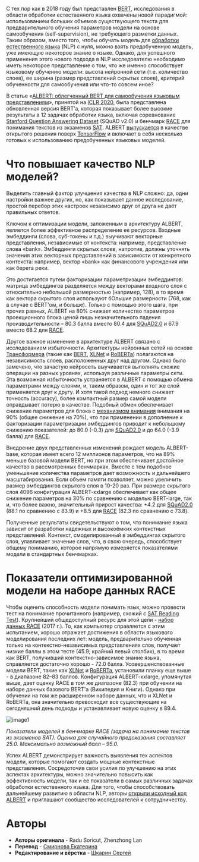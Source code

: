 С тех пор как в 2018 году был представлен [BERT](https://ai.googleblog.com/2018/11/open-sourcing-bert-state-of-art-pre.html), исследования в области обработки естественного языка охвачены новой парадигмой: использованием больших объемов существующего текста для предварительного обучения параметров модели на основе самообучения (self-supervision), не требующего разметки данных. Таким образом, вместо того, чтобы обучать модель для [обработки естественного языка](https://en.wikipedia.org/wiki/Natural_language_processing) (NLP) с нуля, можно взять предобученную модель, уже имеющую некоторое знание о языке. Однако, для успешного применения этого нового подхода в NLP исследователю необходимо иметь некоторое представление о том, что же именно способствует языковому обучению модели: высота нейронной сети (т.е. количество слоев), ее ширина (размер представлений скрытых слоев), критерий обученности для самообучения или что-то совсем иное?

В статье «[ALBERT: облегченный BERT для самообучения языковым представлениям](https://arxiv.org/abs/1909.11942)», принятой на [ICLR 2020](https://iclr.cc/Conferences/2020), была представлена обновленная версия BERT’а, которая показывает более высокие результаты в 12 задачах обработки языка, включая соревнование [Stanford Question Answering Dataset](https://rajpurkar.github.io/SQuAD-explorer/) (SQuAD v2.0) и бенчмарк [RACE](http://www.qizhexie.com/data/RACE_leaderboard.html) для понимания текстов из экзаменов [SAT](https://en.wikipedia.org/wiki/SAT). ALBERT [выпускается](https://github.com/google-research/ALBERT) в качестве открытого решения поверх [TensorFlow](https://www.tensorflow.org/) и включает в себя несколько готовых к использованию предобученных языковых моделей.

# Что повышает качество NLP моделей?

Выделить главный фактор улучшения качества в NLP сложно: да, одни настройки важнее других, но, как показывает данное исследование, простой перебор этих настроек независимо друг от друга не даёт правильных ответов.

Ключом к оптимизации модели, заложенным в архитектуру ALBERT, является более эффективное распределение ее ресурсов. Входные эмбеддинги (слова, суб-токены и т.д.) выучивают векторные представления, независимые от контекста: например, представление слова «bank». Эмбеддинги скрытых слоев, напротив, должны уточнять значения этих векторных представлений в зависимости от конкретного контекста: например, вектор «bank» как финансового учреждения или как берега реки.

Это достигается путем факторизации параметризации эмбеддингов: матрица эмбеддингов разделяется между векторами входного слоя с относительно небольшой размерностью (например, 128), в то время как вектора скрытого слоя используют бОльшие размерности (768, как в случае с BERT'ом, и больше). Только с помощью этого шага, при прочих равных, ALBERT на 80% снижает количество параметров проекционного блока ценой лишь незначительного падения производительности – 80.3 балла вместо 80.4 для [SQuAD2.0](https://rajpurkar.github.io/SQuAD-explorer/) и 67.9 вместо 68.2 для [RACE](http://www.qizhexie.com/data/RACE_leaderboard.html).

Другое важное изменение в архитектуре ALBERT связано с исследованием избыточности. Архитектуры нейронных сетей на основе [Трансформера](https://ai.googleblog.com/2017/08/transformer-novel-neural-network.html) (такие как [BERT](https://ai.googleblog.com/2018/11/open-sourcing-bert-state-of-art-pre.html), [XLNet](https://www.borealisai.com/en/blog/understanding-xlnet/) и [RoBERTa](https://ai.facebook.com/blog/roberta-an-optimized-method-for-pretraining-self-supervised-nlp-systems/)) полагаются на независимость слоев, расположенных друг над другом. Однако было замечено, что зачастую нейросеть выучивается выполнять схожие операции на разных уровнях, используя различные параметры сети. Эта возможная избыточность устраняется в ALBERT с помощью обмена параметрами между слоями, и, таким образом, один и тот же слой применяется друг к другу. И хотя такой подход немного снижает точность (accuracy), более компактный размер самой модели оправдывает потерю в качестве. Подобный обмен обеспечивает снижение параметров для блока с [механизмом внимания](https://arxiv.org/abs/1706.03762) внимания на 90% (общее снижение на 70%), что при применении в дополнение к факторизации параметризации эмбеддингов приводит к небольшому снижению показателей: до 80.0 (-0.3) для [SQuAD2.0](https://rajpurkar.github.io/SQuAD-explorer/) и до 64.0 (-3.9 балла) для [RACE](http://www.qizhexie.com/data/RACE_leaderboard.html).

Внедрение двух представленных изменений рождает модель ALBERT-base, которая имеет всего 12 миллионов параметров, что на 89% меньше базовой модели BERT, но при этом обеспечивает достойное качество в рассмотренных бенчмарках. Вместе с тем подобное уменьшение количества параметров дает возможность и дальнейшего масштабирования. Если объем памяти позволяет, можно увеличить размер эмбеддингов скрытого слоя в 10-20 раз. При размере скрытого слоя 4096 конфигурация ALBERT-xxlarge обеспечивает как общее снижение параметров на 30% по сравнению с моделью BERT-large, так и, что более важно, значительный прирост качества: +4.2 для [SQuAD2.0](https://rajpurkar.github.io/SQuAD-explorer/) (88.1 по сравнению с 83.9) и +8.5 для [RACE](http://www.qizhexie.com/data/RACE_leaderboard.html) (82.3 по сравнению с 73.8).

Полученные результаты свидетельствуют о том, что понимание языка зависит от разработки надежных и высокоёмких контекстных представлений. Контекст, смоделированный в эмбеддингах скрытого слоя, улавливает значение слов, что, в свою очередь, способствует общему пониманию, которое напрямую измеряется показателями модели в стандартных бенчмарках.

# Показатели оптимизированной модели на наборе данных RACE

Чтобы оценить способность модели понимать язык, можно провести тест на понимание прочитанного (например, схожий с [SAT Reading Test](https://collegereadiness.collegeboard.org/sat/inside-the-test/reading)). Крупнейший общедоступный ресурс для этой цели - [набор данных RACE](https://www.aclweb.org/anthology/D17-1082/) (2017 г.). То, как компьютер справляется с этим испытанием, хорошо отражает достижения в области языкового моделирования последних лет: модель, предварительно обученная только на контекстно-независимых представлениях слов, получает низкие баллы в этом тесте (45.9; крайний левый столбик), в то время как BERT, получивший контекстно-зависимое знание языка, справляется достаточно хорошо - 72.0 балла. Усовершенствованные модели BERT, такие как [XLNet](https://www.borealisai.com/en/blog/understanding-xlnet/) и [RoBERTa](https://ai.facebook.com/blog/roberta-an-optimized-method-for-pretraining-self-supervised-nlp-systems/), установили планку еще выше - в диапазоне 82–83 баллов. Конфигурация ALBERT-xxlarge, упомянутая выше, дает оценку RACE в том же диапазоне (82.3) при обучении на наборе данных базового BERT'a (Википедия и Книги). Однако при обучении на том же расширенном наборе данных, что и XLNet и RoBERTa, она значительно превосходит все существующие на сегодняшний день подходы и устанавливает новую оценку в 89.4.

![image1](https://habrastorage.org/webt/v_/2f/iw/v_2fiwoatyh8hqvvjf2twox5lbw.png)

*Показатели моделей в бенчмарке RACE (задача на понимание текстов из экзаменов SAT). Оценка для случайного предсказания составляет 25.0. Максимально возможный балл – 95.0.*

Успех ALBERT демонстрирует важность выявления тех аспектов модели, которые помогают создать мощные контекстные представления. Сосредоточив свои усилия по улучшению на этих аспектах архитектуры, можно значительно повысить как эффективность модели, так и ее показатели в самых различных задачах обработки естественного языка. Для того, чтобы способствовать дальнейшему развитию в области NLP, авторы [открыли исходный код ALBERT](https://github.com/google-research/ALBERT) и приглашают сообщество исследователей к сотрудничеству.

# Авторы

* **Авторы оригинала** - Radu Soricut, Zhenzhong Lan
* **Перевод** - [Смирнова Екатерина](https://habr.com/ru/users/smekur/)
* **Редактирование и вёрстка** - [Шкарин Сергей](https://habr.com/ru/users/kouki_rus/)